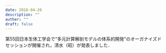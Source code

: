 ```yaml
---
date: 2016-04-26
description: ""
auther: ""
draft: false
---
```

第55回日本生体工学会で“多元計算解剖モデルの体系的開発”のオーガナイズドセッションが開催され，清水（昭）が発表しました．

